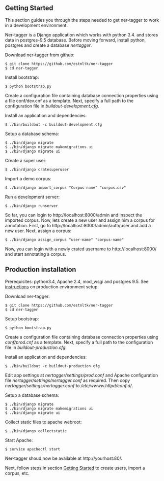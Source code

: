 ## Getting Started
This section guides you through the steps needed to get ner-tagger to work in a development environment.

Ner-tagger is a Django application which works with python 3.4. and stores data in postgres-9.5 database.
Before moving forward, install python, postgres and create a database *nertagger*.

Download ner-tagger from github:

    $ git clone https://github.com/estnltk/ner-tagger
    $ cd ner-tagger

Install bootstrap:

    $ python bootstrap.py

Create a configuration file containing database connection properties using a file conf/dev.cnf as a template.
Next, specify a full path to the configuration file in *buildout-development.cfg*.

Install an application and dependencies:

    $ ./bin/buildout -c buildout-development.cfg

Setup a database schema:

    $ ./bin/django migrate
    $ ./bin/django migrate makemigrations ui
    $ ./bin/django migrate ui

Create a super user:

    $ ./bin/django cratesuperuser

Import a demo corpus:

    $ ./bin/django import_corpus "Corpus name" "corpus.csv"

Run a development server:

    $ ./bin/django runserver

So far, you can login to http://localhost:8000/admin and inspect the imported corpus.
Now, lets create a new user and assign him a corpus for annotation.
First, go to http://localhost:8000/admin/auth/user and add a new user.
Next, assign a corpus:

    $ ./bin/django assign_corpus "user-name" "corpus-name"

Now, you can login with a newly crated username to http://localhost:8000/ and start annotating a corpus.

## Production installation

Prerequisites: python3.4, Apache 2.4, mod_wsgi and postgres 9.5.
See [instructions](production.md) on production environment setup.

Download ner-tagger:

    $ git clone https://github.com/estnltk/ner-tagger
    $ cd ner-tagger

Setup bootstrap:

    $ python bootstrap.py

Create a configuration file containing database connection properties using *conf/prod.cnf* as a template.
Next, specify a full path to the configuration file in *buildout-production.cfg*.

Install an application and dependencies:

    $ ./bin/buildout -c buildout-production.cfg

Edit app settings at *nertagger/settings/prod.conf* and Apache configuration file *nertagger/settings/nertagger.conf* as required.
Then copy *nertagger/settings/nertagger.conf* to */etc/wwww.httpd/conf.d/*.

Setup a database schema:

    $ ./bin/django migrate
    $ ./bin/django migrate makemigrations ui
    $ ./bin/django migrate ui

Collect static files to apache webroot:

    $ ./bin/django collectstatic

Start Apache:

    $ service apachectl start

Ner-tagger shoud now be available at http://yourhost:80/.

Next, follow steps in section [Getting Started](##Getting-Started) to create users, import a corpus, etc.
